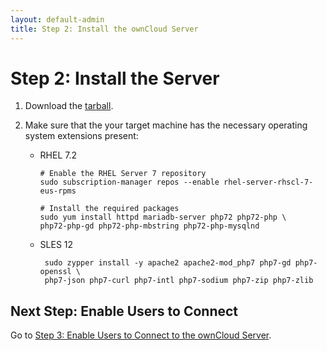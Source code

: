 ```yaml
---
layout: default-admin
title: Step 2: Install the ownCloud Server
---
```


# Step 2: Install the Server
1. Download the [tarball](https://owncloud.org/download/#owncloud-server-tar-ball).

2. Make sure that the your target machine has the necessary operating system extensions present:

   - RHEL 7.2
     ```
     # Enable the RHEL Server 7 repository
     sudo subscription-manager repos --enable rhel-server-rhscl-7-eus-rpms

     # Install the required packages
     sudo yum install httpd mariadb-server php72 php72-php \
     php72-php-gd php72-php-mbstring php72-php-mysqlnd
     ```
   - SLES 12
     ```
      sudo zypper install -y apache2 apache2-mod_php7 php7-gd php7-openssl \
      php7-json php7-curl php7-intl php7-sodium php7-zip php7-zlib
     ```
    


## Next Step: Enable Users to Connect
Go to [Step 3: Enable Users to Connect to the ownCloud Server](./qs_admins_connect.html).

